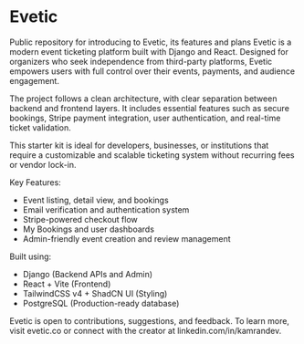 # Evetic
Public repository for introducing to Evetic, its features and plans
Evetic is a modern event ticketing platform built with Django and React. Designed for organizers who seek independence from third-party platforms, Evetic empowers users with full control over their events, payments, and audience engagement.

The project follows a clean architecture, with clear separation between backend and frontend layers. It includes essential features such as secure bookings, Stripe payment integration, user authentication, and real-time ticket validation.

This starter kit is ideal for developers, businesses, or institutions that require a customizable and scalable ticketing system without recurring fees or vendor lock-in. 

Key Features:

- Event listing, detail view, and bookings
- Email verification and authentication system
- Stripe-powered checkout flow
- My Bookings and user dashboards
- Admin-friendly event creation and review management

Built using:

- Django (Backend APIs and Admin)
- React + Vite (Frontend)
- TailwindCSS v4 + ShadCN UI (Styling)
- PostgreSQL (Production-ready database)

Evetic is open to contributions, suggestions, and feedback. To learn more, visit evetic.co or connect with the creator at linkedin.com/in/kamrandev.
